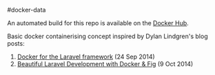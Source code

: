 #docker-data

An automated build for this repo is available on the [Docker Hub](https://registry.hub.docker.com/u/spira/docker-data).

Basic docker containerising concept inspired by Dylan Lindgren's blog posts:
1. [Docker for the Laravel framework](http://dylanlindgren.com/docker-for-the-laravel-framework) (24 Sep 2014)
2. [Beautiful Laravel Development with Docker & Fig](http://dylanlindgren.com/laravel-development-docker-fig) (9 Oct 2014)
